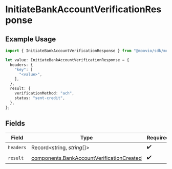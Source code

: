 # InitiateBankAccountVerificationResponse

## Example Usage

```typescript
import { InitiateBankAccountVerificationResponse } from "@moovio/sdk/models/operations";

let value: InitiateBankAccountVerificationResponse = {
  headers: {
    "key": [
      "<value>",
    ],
  },
  result: {
    verificationMethod: "ach",
    status: "sent-credit",
  },
};
```

## Fields

| Field                                                                                                  | Type                                                                                                   | Required                                                                                               | Description                                                                                            |
| ------------------------------------------------------------------------------------------------------ | ------------------------------------------------------------------------------------------------------ | ------------------------------------------------------------------------------------------------------ | ------------------------------------------------------------------------------------------------------ |
| `headers`                                                                                              | Record<string, *string*[]>                                                                             | :heavy_check_mark:                                                                                     | N/A                                                                                                    |
| `result`                                                                                               | [components.BankAccountVerificationCreated](../../models/components/bankaccountverificationcreated.md) | :heavy_check_mark:                                                                                     | N/A                                                                                                    |